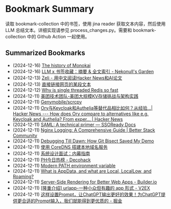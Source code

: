 # Bookmark Summary 
读取 bookmark-collection 中的书签，使用 jina reader 获取文本内容，然后使用 LLM 总结文本。详细实现请参见 process_changes.py。需要和 bookmark-collection 中的 Github Action 一起使用。
    
## Summarized Bookmarks
- (2024-12-16) [The history of Monokai](_posts/202412/2024-12-16-the-history-of-monokai.md)
- (2024-12-16) [LLM x 书签收藏：摘要 & 全文索引 - Nekonull's Garden](_posts/202412/2024-12-16-llm-x-%E4%B9%A6%E7%AD%BE%E6%94%B6%E8%97%8F%EF%BC%9A%E6%91%98%E8%A6%81-%26-%E5%85%A8%E6%96%87%E7%B4%A2%E5%BC%95---nekonull%27s-garden.md)
- (2024-12-13) [Zeli - 用中文阅读Hacker News和AI论文](_posts/202412/2024-12-13-zeli---%E7%94%A8%E4%B8%AD%E6%96%87%E9%98%85%E8%AF%BBhacker-news%E5%92%8Cai%E8%AE%BA%E6%96%87.md)
- (2024-12-13) [直接链接网页的某段文本](_posts/202412/2024-12-13-%E7%9B%B4%E6%8E%A5%E9%93%BE%E6%8E%A5%E7%BD%91%E9%A1%B5%E7%9A%84%E6%9F%90%E6%AE%B5%E6%96%87%E6%9C%AC.md)
- (2024-12-12) [Why is single threaded Redis so fast](_posts/202412/2024-12-12-why-is-single-threaded-redis-so-fast.md)
- (2024-12-11) [美团技术团队-美团大规模KV存储挑战与架构实践](_posts/202412/2024-12-11-%E7%BE%8E%E5%9B%A2%E6%8A%80%E6%9C%AF%E5%9B%A2%E9%98%9F-%E7%BE%8E%E5%9B%A2%E5%A4%A7%E8%A7%84%E6%A8%A1kv%E5%AD%98%E5%82%A8%E6%8C%91%E6%88%98%E4%B8%8E%E6%9E%B6%E6%9E%84%E5%AE%9E%E8%B7%B5.md)
- (2024-12-11) [Genymobile/scrcpy](_posts/202412/2024-12-11-genymobile-scrcpy.md)
- (2024-12-11) [Ory与Keycloak和Authelia等替代品相比如何？从经验…| Hacker News --- How does Ory compare to alternatives like e.g. Keycloak and Authelia? From exper... | Hacker News](_posts/202412/2024-12-11-ory%E4%B8%8Ekeycloak%E5%92%8Cauthelia%E7%AD%89%E6%9B%BF%E4%BB%A3%E5%93%81%E7%9B%B8%E6%AF%94%E5%A6%82%E4%BD%95%EF%BC%9F%E4%BB%8E%E7%BB%8F%E9%AA%8C%E2%80%A6-hacker-news-----how-does-ory-compare-to-alternatives-like-e.g.-keycloak-and-authelia-from-exper...-hacker-news.md)
- (2024-12-11) [SAML: A technical primer — SSOReady Docs](_posts/202412/2024-12-11-saml-a-technical-primer-%E2%80%94-ssoready-docs.md)
- (2024-12-11) [Nginx Logging: A Comprehensive Guide | Better Stack Community](_posts/202412/2024-12-11-nginx-logging-a-comprehensive-guide-better-stack-community.md)
- (2024-12-11) [Debugging Till Dawn: How Git Bisect Saved My Demo](_posts/202412/2024-12-11-debugging-till-dawn-how-git-bisect-saved-my-demo.md)
- (2024-12-11) [使用 CoreDNS 搭建本地域名服务](_posts/202412/2024-12-11-%E4%BD%BF%E7%94%A8-coredns-%E6%90%AD%E5%BB%BA%E6%9C%AC%E5%9C%B0%E5%9F%9F%E5%90%8D%E6%9C%8D%E5%8A%A1.md)
- (2024-12-11) [系统设计面试：内幕指南](_posts/202412/2024-12-11-%E7%B3%BB%E7%BB%9F%E8%AE%BE%E8%AE%A1%E9%9D%A2%E8%AF%95%EF%BC%9A%E5%86%85%E5%B9%95%E6%8C%87%E5%8D%97.md)
- (2024-12-11) [PH今日热榜 - Decohack](_posts/202412/2024-12-11-ph%E4%BB%8A%E6%97%A5%E7%83%AD%E6%A6%9C---decohack.md)
- (2024-12-11) [Modern PATH environment variable](_posts/202412/2024-12-11-modern-path-environment-variable.md)
- (2024-12-11) [What is AppData, and what are Local, LocalLow, and Roaming?](_posts/202412/2024-12-11-what-is-appdata%2C-and-what-are-local%2C-locallow%2C-and-roaming.md)
- (2024-12-11) [Server-Side Rendering for Better Web Apps - Builder.io](_posts/202412/2024-12-11-server-side-rendering-for-better-web-apps---builder.io.md)
- (2024-12-11) [[隆重介绍] urlapp-一种小众但有趣的 app 形式 - V2EX](_posts/202412/2024-12-11-%5B%E9%9A%86%E9%87%8D%E4%BB%8B%E7%BB%8D%5D-urlapp-%E4%B8%80%E7%A7%8D%E5%B0%8F%E4%BC%97%E4%BD%86%E6%9C%89%E8%B6%A3%E7%9A%84-app-%E5%BD%A2%E5%BC%8F---v2ex.md)
- (2024-12-11) [这样设置Prompt，让ChatGPT输出更好的效果！为ChatGPT提供更合适的Prompt输入，我们就能得到更优质的 - 掘金](_posts/202412/2024-12-11-%E8%BF%99%E6%A0%B7%E8%AE%BE%E7%BD%AEprompt%EF%BC%8C%E8%AE%A9chatgpt%E8%BE%93%E5%87%BA%E6%9B%B4%E5%A5%BD%E7%9A%84%E6%95%88%E6%9E%9C%EF%BC%81%E4%B8%BAchatgpt%E6%8F%90%E4%BE%9B%E6%9B%B4%E5%90%88%E9%80%82%E7%9A%84prompt%E8%BE%93%E5%85%A5%EF%BC%8C%E6%88%91%E4%BB%AC%E5%B0%B1%E8%83%BD%E5%BE%97%E5%88%B0%E6%9B%B4%E4%BC%98%E8%B4%A8%E7%9A%84---%E6%8E%98%E9%87%91.md)
